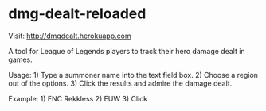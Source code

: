 # dmg-dealt-reloaded
Visit: http://dmgdealt.herokuapp.com

A tool for League of Legends players to track their hero damage dealt in games.

Usage: 1) Type a summoner name into the text field box. 2) Choose a region out of the options. 3) Click the results and admire the damage dealt.

Example: 1) FNC Rekkless 2) EUW 3) Click
